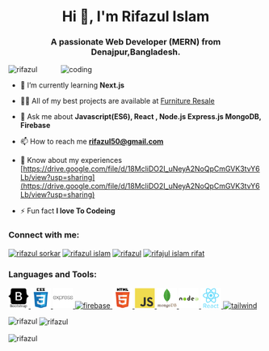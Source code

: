 

<h1 align="center">Hi 👋, I'm Rifazul Islam</h1>
<h3 align="center">A passionate Web Developer (MERN) from Denajpur,Bangladesh.</h3>

<img align="right" alt="coding" width="400" src="https://user-images.githubusercontent.com/55389276/140866485-8fb1c876-9a8f-4d6a-98dc-08c4981eaf70.gif">

<p align="left"> <img src="https://komarev.com/ghpvc/?username=rifazul&label=Profile%20views&color=0e75b6&style=flat" alt="rifazul" /> </p>

- 🌱 I’m currently learning **Next.js**

- 👨‍💻 All of my best projects are available at  [Furniture Resale](https://furniture-2786d.web.app/)

- 💬 Ask me about **Javascript(ES6), React , Node.js Express.js MongoDB, Firebase**

- 📫 How to reach me **rifazul50@gmail.com**

- 📄 Know about my experiences [https://drive.google.com/file/d/18McliDO2I_uNeyA2NoQpCmGVK3tvY6Lb/view?usp=sharing](https://drive.google.com/file/d/18McliDO2I_uNeyA2NoQpCmGVK3tvY6Lb/view?usp=sharing)

- ⚡ Fun fact **I love To Codeing**

<h3 align="left">Connect with me:</h3>
<p align="left">
<a href="https://twitter.com/rifazul sorkar" target="blank"><img align="center" src="https://raw.githubusercontent.com/rahuldkjain/github-profile-readme-generator/master/src/images/icons/Social/twitter.svg" alt="rifazul sorkar" height="30" width="40" /></a>
<a href="https://linkedin.com/in/rifazul islam" target="blank"><img align="center" src="https://raw.githubusercontent.com/rahuldkjain/github-profile-readme-generator/master/src/images/icons/Social/linked-in-alt.svg" alt="rifazul islam" height="30" width="40" /></a>
<a href="https://stackoverflow.com/users/rifazul" target="blank"><img align="center" src="https://raw.githubusercontent.com/rahuldkjain/github-profile-readme-generator/master/src/images/icons/Social/stack-overflow.svg" alt="rifazul" height="30" width="40" /></a>
<a href="https://fb.com/rifajul islam rifat" target="blank"><img align="center" src="https://raw.githubusercontent.com/rahuldkjain/github-profile-readme-generator/master/src/images/icons/Social/facebook.svg" alt="rifajul islam rifat" height="30" width="40" /></a>
</p>

<h3 align="left">Languages and Tools:</h3>
<p align="left"> <a href="https://getbootstrap.com" target="_blank" rel="noreferrer"> <img src="https://raw.githubusercontent.com/devicons/devicon/master/icons/bootstrap/bootstrap-plain-wordmark.svg" alt="bootstrap" width="40" height="40"/> </a> <a href="https://www.w3schools.com/css/" target="_blank" rel="noreferrer"> <img src="https://raw.githubusercontent.com/devicons/devicon/master/icons/css3/css3-original-wordmark.svg" alt="css3" width="40" height="40"/> </a> <a href="https://expressjs.com" target="_blank" rel="noreferrer"> <img src="https://raw.githubusercontent.com/devicons/devicon/master/icons/express/express-original-wordmark.svg" alt="express" width="40" height="40"/> </a> <a href="https://firebase.google.com/" target="_blank" rel="noreferrer"> <img src="https://www.vectorlogo.zone/logos/firebase/firebase-icon.svg" alt="firebase" width="40" height="40"/> </a> <a href="https://www.w3.org/html/" target="_blank" rel="noreferrer"> <img src="https://raw.githubusercontent.com/devicons/devicon/master/icons/html5/html5-original-wordmark.svg" alt="html5" width="40" height="40"/> </a> <a href="https://developer.mozilla.org/en-US/docs/Web/JavaScript" target="_blank" rel="noreferrer"> <img src="https://raw.githubusercontent.com/devicons/devicon/master/icons/javascript/javascript-original.svg" alt="javascript" width="40" height="40"/> </a> <a href="https://www.mongodb.com/" target="_blank" rel="noreferrer"> <img src="https://raw.githubusercontent.com/devicons/devicon/master/icons/mongodb/mongodb-original-wordmark.svg" alt="mongodb" width="40" height="40"/> </a> <a href="https://nodejs.org" target="_blank" rel="noreferrer"> <img src="https://raw.githubusercontent.com/devicons/devicon/master/icons/nodejs/nodejs-original-wordmark.svg" alt="nodejs" width="40" height="40"/> </a> <a href="https://reactjs.org/" target="_blank" rel="noreferrer"> <img src="https://raw.githubusercontent.com/devicons/devicon/master/icons/react/react-original-wordmark.svg" alt="react" width="40" height="40"/> </a> <a href="https://tailwindcss.com/" target="_blank" rel="noreferrer"> <img src="https://www.vectorlogo.zone/logos/tailwindcss/tailwindcss-icon.svg" alt="tailwind" width="40" height="40"/> </a> </p>

<p><img align="left" src="https://github-readme-stats.vercel.app/api/top-langs?username=rifazul&show_icons=true&locale=en&layout=compact" alt="rifazul" /></p>

<p>&nbsp;<img align="center" src="https://github-readme-stats.vercel.app/api?username=rifazul&show_icons=true&locale=en" alt="rifazul" /></p>

<p><img align="center" src="https://github-readme-streak-stats.herokuapp.com/?user=rifazul&" alt="rifazul" /></p>
